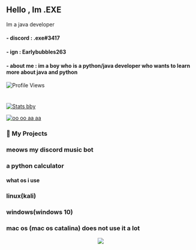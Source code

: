 ## Hello , Im .EXE

Im a java developer

#### - discord : .exe#3417
#### - ign : Earlybubbles263
#### - about me : im a boy who is a python/java developer who wants to learn more about java and python
![Profile Views](https://komarev.com/ghpvc/?username=MSUgamer576)

#



[![Stats bby](https://github-readme-stats.vercel.app/api?username=MSUgamer576&theme=dark)](https://github.com/anuraghazra/github-readme-stats)

[![oo oo aa aa](https://github-readme-stats.vercel.app/api/top-langs/?username=MSUgamer576&theme=dark)](https://github.com/anuraghazra/github-readme-stats)
### 🚀 My Projects
### meows my discord music bot
### a python calculator

#### what os i use
### linux(kali)
### windows(windows 10)
### mac os (mac os catalina) does not use it a lot



<p align="center">
  <img src="https://qph.fs.quoracdn.net/main-qimg-792f8802d35c24aab36ebaf50d69933d" />
</p>

